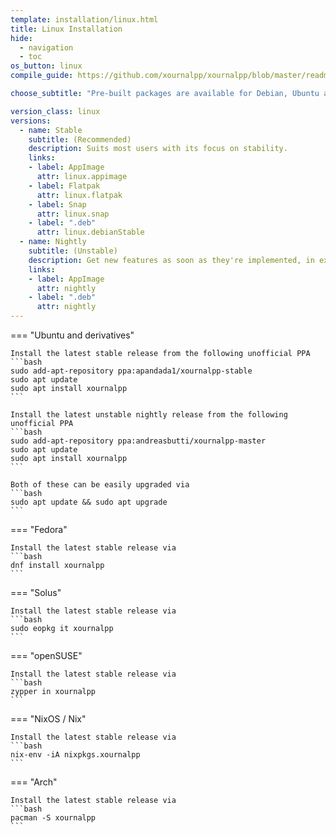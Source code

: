 ```yaml
---
template: installation/linux.html
title: Linux Installation
hide:
  - navigation
  - toc
os_button: linux
compile_guide: https://github.com/xournalpp/xournalpp/blob/master/readme/LinuxBuild.md

choose_subtitle: "Pre-built packages are available for Debian, Ubuntu and derivatives, and most distros"

version_class: linux
versions:
  - name: Stable
    subtitle: (Recommended)
    description: Suits most users with its focus on stability.
    links: 
    - label: AppImage
      attr: linux.appimage
    - label: Flatpak
      attr: linux.flatpak
    - label: Snap
      attr: linux.snap
    - label: ".deb"
      attr: linux.debianStable
  - name: Nightly
    subtitle: (Unstable)
    description: Get new features as soon as they're implemented, in exchange for stability.
    links:
    - label: AppImage
      attr: nightly
    - label: ".deb"
      attr: nightly
---
```


=== "Ubuntu and derivatives"

    Install the latest stable release from the following unofficial PPA
    ```bash
    sudo add-apt-repository ppa:apandada1/xournalpp-stable
    sudo apt update
    sudo apt install xournalpp
    ```
    
    Install the latest unstable nightly release from the following unofficial PPA
    ```bash
    sudo add-apt-repository ppa:andreasbutti/xournalpp-master
    sudo apt update
    sudo apt install xournalpp
    ```
    
    Both of these can be easily upgraded via
    ```bash
    sudo apt update && sudo apt upgrade
    ```

=== "Fedora"
    
    Install the latest stable release via
    ```bash
    dnf install xournalpp
    ```

=== "Solus"
    
    Install the latest stable release via
    ```bash
    sudo eopkg it xournalpp
    ```

=== "openSUSE"
    
    Install the latest stable release via
    ```bash
    zypper in xournalpp
    ```

=== "NixOS / Nix"

    Install the latest stable release via
    ```bash
    nix-env -iA nixpkgs.xournalpp
    ```

=== "Arch"

    Install the latest stable release via
    ```bash
    pacman -S xournalpp
    ```
